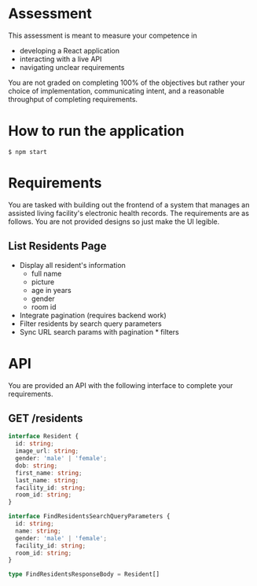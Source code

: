 # Assessment
This assessment is meant to measure your competence in 

* developing a React application 
* interacting with a live API 
* navigating unclear requirements

You are not graded on completing 100% of the objectives but rather your choice of implementation, communicating intent, and a reasonable throughput of completing requirements.

# How to run the application

`$ npm start`

# Requirements
You are tasked with building out the frontend of a system that manages an assisted living facility's electronic health records. The requirements are as follows. You are not provided designs so just make the UI legible.

## List Residents Page

* Display all resident's information
  * full name
  * picture
  * age in years
  * gender
  * room id
* Integrate pagination (requires backend work)
* Filter residents by search query parameters
* Sync URL search params with pagination * filters

# API

You are provided an API with the following interface to complete your requirements.

## GET /residents

```typescript
interface Resident {
  id: string;
  image_url: string;
  gender: 'male' | 'female';
  dob: string;
  first_name: string;
  last_name: string;
  facility_id: string;
  room_id: string;
}

interface FindResidentsSearchQueryParameters {
  id: string;
  name: string;
  gender: 'male' | 'female';
  facility_id: string;
  room_id: string;
}

type FindResidentsResponseBody = Resident[]
```
